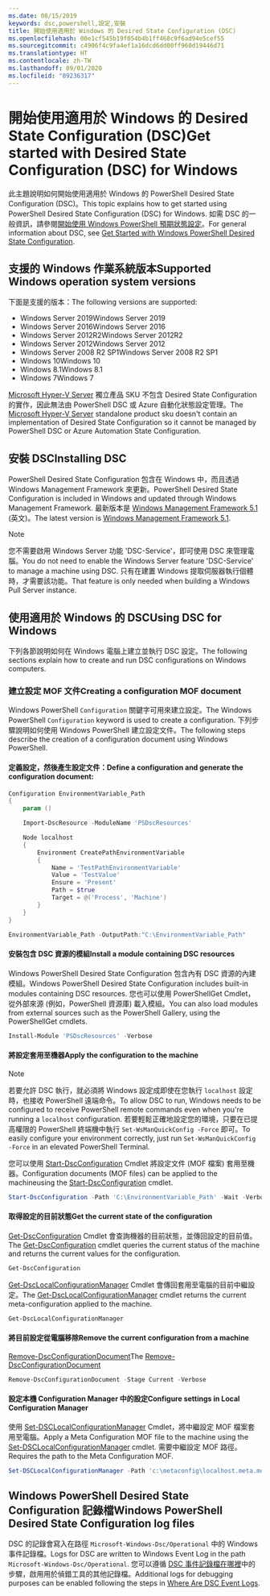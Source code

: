 ```yaml
---
ms.date: 08/15/2019
keywords: dsc,powershell,設定,安裝
title: 開始使用適用於 Windows 的 Desired State Configuration (DSC)
ms.openlocfilehash: 00e1cf545b19f054b4b1ff468c9f6ad94e5cef55
ms.sourcegitcommit: c4906f4c9fa4ef1a16dcd6dd00ff960d19446d71
ms.translationtype: HT
ms.contentlocale: zh-TW
ms.lasthandoff: 09/01/2020
ms.locfileid: "89236317"
---
```

# <a name="get-started-with-desired-state-configuration-dsc-for-windows"></a><span data-ttu-id="3ad79-103">開始使用適用於 Windows 的 Desired State Configuration (DSC)</span><span class="sxs-lookup"><span data-stu-id="3ad79-103">Get started with Desired State Configuration (DSC) for Windows</span></span>

<span data-ttu-id="3ad79-104">此主題說明如何開始使用適用於 Windows 的 PowerShell Desired State Configuration (DSC)。</span><span class="sxs-lookup"><span data-stu-id="3ad79-104">This topic explains how to get started using PowerShell Desired State Configuration (DSC) for Windows.</span></span>
<span data-ttu-id="3ad79-105">如需 DSC 的一般資訊，請參閱[開始使用 Windows PowerShell 預期狀態設定](../overview/overview.md)。</span><span class="sxs-lookup"><span data-stu-id="3ad79-105">For general information about DSC, see [Get Started with Windows PowerShell Desired State Configuration](../overview/overview.md).</span></span>

## <a name="supported-windows-operation-system-versions"></a><span data-ttu-id="3ad79-106">支援的 Windows 作業系統版本</span><span class="sxs-lookup"><span data-stu-id="3ad79-106">Supported Windows operation system versions</span></span>

<span data-ttu-id="3ad79-107">下面是支援的版本：</span><span class="sxs-lookup"><span data-stu-id="3ad79-107">The following versions are supported:</span></span>

- <span data-ttu-id="3ad79-108">Windows Server 2019</span><span class="sxs-lookup"><span data-stu-id="3ad79-108">Windows Server 2019</span></span>
- <span data-ttu-id="3ad79-109">Windows Server 2016</span><span class="sxs-lookup"><span data-stu-id="3ad79-109">Windows Server 2016</span></span>
- <span data-ttu-id="3ad79-110">Windows Server 2012R2</span><span class="sxs-lookup"><span data-stu-id="3ad79-110">Windows Server 2012R2</span></span>
- <span data-ttu-id="3ad79-111">Windows Server 2012</span><span class="sxs-lookup"><span data-stu-id="3ad79-111">Windows Server 2012</span></span>
- <span data-ttu-id="3ad79-112">Windows Server 2008 R2 SP1</span><span class="sxs-lookup"><span data-stu-id="3ad79-112">Windows Server 2008 R2 SP1</span></span>
- <span data-ttu-id="3ad79-113">Windows 10</span><span class="sxs-lookup"><span data-stu-id="3ad79-113">Windows 10</span></span>
- <span data-ttu-id="3ad79-114">Windows 8.1</span><span class="sxs-lookup"><span data-stu-id="3ad79-114">Windows 8.1</span></span>
- <span data-ttu-id="3ad79-115">Windows 7</span><span class="sxs-lookup"><span data-stu-id="3ad79-115">Windows 7</span></span>

<span data-ttu-id="3ad79-116">[Microsoft Hyper-V Server](/windows-server/virtualization/hyper-v/hyper-v-server-2016) 獨立產品 SKU 不包含 Desired State Configuration 的實作，因此無法由 PowerShell DSC 或 Azure 自動化狀態設定管理。</span><span class="sxs-lookup"><span data-stu-id="3ad79-116">The [Microsoft Hyper-V Server](/windows-server/virtualization/hyper-v/hyper-v-server-2016) standalone product sku doesn't contain an implementation of Desired State Configuration so it cannot be managed by PowerShell DSC or Azure Automation State Configuration.</span></span>

## <a name="installing-dsc"></a><span data-ttu-id="3ad79-117">安裝 DSC</span><span class="sxs-lookup"><span data-stu-id="3ad79-117">Installing DSC</span></span>

<span data-ttu-id="3ad79-118">PowerShell Desired State Configuration 包含在 Windows 中，而且透過 Windows Management Framework 來更新。</span><span class="sxs-lookup"><span data-stu-id="3ad79-118">PowerShell Desired State Configuration is included in Windows and updated through Windows Management Framework.</span></span> <span data-ttu-id="3ad79-119">最新版本是 [Windows Management Framework 5.1](https://www.microsoft.com/download/details.aspx?id=54616) \(英文\)。</span><span class="sxs-lookup"><span data-stu-id="3ad79-119">The latest version is [Windows Management Framework 5.1](https://www.microsoft.com/download/details.aspx?id=54616).</span></span>

> [!NOTE]
> <span data-ttu-id="3ad79-120">您不需要啟用 Windows Server 功能 'DSC-Service'，即可使用 DSC 來管理電腦。</span><span class="sxs-lookup"><span data-stu-id="3ad79-120">You do not need to enable the Windows Server feature 'DSC-Service' to manage a machine using DSC.</span></span>
> <span data-ttu-id="3ad79-121">只有在建置 Windows 提取伺服器執行個體時，才需要該功能。</span><span class="sxs-lookup"><span data-stu-id="3ad79-121">That feature is only needed when building a Windows Pull Server instance.</span></span>

## <a name="using-dsc-for-windows"></a><span data-ttu-id="3ad79-122">使用適用於 Windows 的 DSC</span><span class="sxs-lookup"><span data-stu-id="3ad79-122">Using DSC for Windows</span></span>

<span data-ttu-id="3ad79-123">下列各節說明如何在 Windows 電腦上建立並執行 DSC 設定。</span><span class="sxs-lookup"><span data-stu-id="3ad79-123">The following sections explain how to create and run DSC configurations on Windows computers.</span></span>

### <a name="creating-a-configuration-mof-document"></a><span data-ttu-id="3ad79-124">建立設定 MOF 文件</span><span class="sxs-lookup"><span data-stu-id="3ad79-124">Creating a configuration MOF document</span></span>

<span data-ttu-id="3ad79-125">Windows PowerShell `Configuration` 關鍵字可用來建立設定。</span><span class="sxs-lookup"><span data-stu-id="3ad79-125">The Windows PowerShell `Configuration` keyword is used to create a configuration.</span></span>
<span data-ttu-id="3ad79-126">下列步驟說明如何使用 Windows PowerShell 建立設定文件。</span><span class="sxs-lookup"><span data-stu-id="3ad79-126">The following steps describe the creation of a configuration document using Windows PowerShell.</span></span>

#### <a name="define-a-configuration-and-generate-the-configuration-document"></a><span data-ttu-id="3ad79-127">定義設定，然後產生設定文件：</span><span class="sxs-lookup"><span data-stu-id="3ad79-127">Define a configuration and generate the configuration document:</span></span>

```powershell
Configuration EnvironmentVariable_Path
{
    param ()

    Import-DscResource -ModuleName 'PSDscResources'

    Node localhost
    {
        Environment CreatePathEnvironmentVariable
        {
            Name = 'TestPathEnvironmentVariable'
            Value = 'TestValue'
            Ensure = 'Present'
            Path = $true
            Target = @('Process', 'Machine')
        }
    }
}

EnvironmentVariable_Path -OutputPath:"C:\EnvironmentVariable_Path"
```

#### <a name="install-a-module-containing-dsc-resources"></a><span data-ttu-id="3ad79-128">安裝包含 DSC 資源的模組</span><span class="sxs-lookup"><span data-stu-id="3ad79-128">Install a module containing DSC resources</span></span>

<span data-ttu-id="3ad79-129">Windows PowerShell Desired State Configuration 包含內有 DSC 資源的內建模組。</span><span class="sxs-lookup"><span data-stu-id="3ad79-129">Windows PowerShell Desired State Configuration includes built-in modules containing DSC resources.</span></span>
<span data-ttu-id="3ad79-130">您也可以使用 PowerShellGet Cmdlet，從外部來源 (例如，PowerShell 資源庫) 載入模組。</span><span class="sxs-lookup"><span data-stu-id="3ad79-130">You can also load modules from external sources such as the PowerShell Gallery, using the PowerShellGet cmdlets.</span></span>

```PowerShell
Install-Module 'PSDscResources' -Verbose
```

#### <a name="apply-the-configuration-to-the-machine"></a><span data-ttu-id="3ad79-131">將設定套用至機器</span><span class="sxs-lookup"><span data-stu-id="3ad79-131">Apply the configuration to the machine</span></span>

> [!NOTE]
> <span data-ttu-id="3ad79-132">若要允許 DSC 執行，就必須將 Windows 設定成即使在您執行 `localhost` 設定時，也接收 PowerShell 遠端命令。</span><span class="sxs-lookup"><span data-stu-id="3ad79-132">To allow DSC to run, Windows needs to be configured to receive PowerShell remote commands even when you're running a `localhost` configuration.</span></span> <span data-ttu-id="3ad79-133">若要輕鬆正確地設定您的環境，只要在已提高權限的 PowerShell 終端機中執行 `Set-WsManQuickConfig -Force` 即可。</span><span class="sxs-lookup"><span data-stu-id="3ad79-133">To easily configure your environment correctly, just run `Set-WsManQuickConfig -Force` in an elevated PowerShell Terminal.</span></span>

<span data-ttu-id="3ad79-134">您可以使用 [Start-DscConfiguration](/powershell/module/psdesiredstateconfiguration/start-dscconfiguration) Cmdlet 將設定文件 (MOF 檔案) 套用至機器。</span><span class="sxs-lookup"><span data-stu-id="3ad79-134">Configuration documents (MOF files) can be applied to the machineusing the [Start-DscConfiguration](/powershell/module/psdesiredstateconfiguration/start-dscconfiguration) cmdlet.</span></span>

```powershell
Start-DscConfiguration -Path 'C:\EnvironmentVariable_Path' -Wait -Verbose
```

#### <a name="get-the-current-state-of-the-configuration"></a><span data-ttu-id="3ad79-135">取得設定的目前狀態</span><span class="sxs-lookup"><span data-stu-id="3ad79-135">Get the current state of the configuration</span></span>

<span data-ttu-id="3ad79-136">[Get-DscConfiguration](/powershell/module/psdesiredstateconfiguration/get-dscconfiguration) Cmdlet 會查詢機器的目前狀態，並傳回設定的目前值。</span><span class="sxs-lookup"><span data-stu-id="3ad79-136">The [Get-DscConfiguration](/powershell/module/psdesiredstateconfiguration/get-dscconfiguration) cmdlet queries the current status of the machine and returns the current values for the configuration.</span></span>

```powershell
Get-DscConfiguration
```

<span data-ttu-id="3ad79-137">[Get-DscLocalConfigurationManager](/powershell/module/psdesiredstateconfiguration/get-dscLocalConfigurationManager) Cmdlet 會傳回套用至電腦的目前中繼設定。</span><span class="sxs-lookup"><span data-stu-id="3ad79-137">The [Get-DscLocalConfigurationManager](/powershell/module/psdesiredstateconfiguration/get-dscLocalConfigurationManager) cmdlet returns the current meta-configuration applied to the machine.</span></span>

```powershell
Get-DscLocalConfigurationManager
```

#### <a name="remove-the-current-configuration-from-a-machine"></a><span data-ttu-id="3ad79-138">將目前設定從電腦移除</span><span class="sxs-lookup"><span data-stu-id="3ad79-138">Remove the current configuration from a machine</span></span>

<span data-ttu-id="3ad79-139">[Remove-DscConfigurationDocument](/powershell/module/psdesiredstateconfiguration/remove-dscconfigurationdocument)</span><span class="sxs-lookup"><span data-stu-id="3ad79-139">The [Remove-DscConfigurationDocument](/powershell/module/psdesiredstateconfiguration/remove-dscconfigurationdocument)</span></span>

```powershell
Remove-DscConfigurationDocument -Stage Current -Verbose
```

#### <a name="configure-settings-in-local-configuration-manager"></a><span data-ttu-id="3ad79-140">設定本機 Configuration Manager 中的設定</span><span class="sxs-lookup"><span data-stu-id="3ad79-140">Configure settings in Local Configuration Manager</span></span>

<span data-ttu-id="3ad79-141">使用 [Set-DSCLocalConfigurationManager](/powershell/module/PSDesiredStateConfiguration/Set-DscLocalConfigurationManager) Cmdlet，將中繼設定 MOF 檔案套用至電腦。</span><span class="sxs-lookup"><span data-stu-id="3ad79-141">Apply a Meta Configuration MOF file to the machine using the [Set-DSCLocalConfigurationManager](/powershell/module/PSDesiredStateConfiguration/Set-DscLocalConfigurationManager) cmdlet.</span></span>
<span data-ttu-id="3ad79-142">需要中繼設定 MOF 路徑。</span><span class="sxs-lookup"><span data-stu-id="3ad79-142">Requires the path to the Meta Configuration MOF.</span></span>

```powershell
Set-DSCLocalConfigurationManager -Path 'c:\metaconfig\localhost.meta.mof' -Verbose
```

## <a name="windows-powershell-desired-state-configuration-log-files"></a><span data-ttu-id="3ad79-143">Windows PowerShell Desired State Configuration 記錄檔</span><span class="sxs-lookup"><span data-stu-id="3ad79-143">Windows PowerShell Desired State Configuration log files</span></span>

<span data-ttu-id="3ad79-144">DSC 的記錄會寫入在路徑 `Microsoft-Windows-Dsc/Operational` 中的 Windows 事件記錄檔。</span><span class="sxs-lookup"><span data-stu-id="3ad79-144">Logs for DSC are written to Windows Event Log in the path `Microsoft-Windows-Dsc/Operational`.</span></span>
<span data-ttu-id="3ad79-145">您可以遵循 [DSC 事件記錄檔在哪裡](/powershell/scripting/dsc/troubleshooting/troubleshooting#where-are-dsc-event-logs)中的步驟，啟用用於偵錯工具的其他記錄檔。</span><span class="sxs-lookup"><span data-stu-id="3ad79-145">Additional logs for debugging purposes can be enabled following the steps in [Where Are DSC Event Logs](/powershell/scripting/dsc/troubleshooting/troubleshooting#where-are-dsc-event-logs).</span></span>
